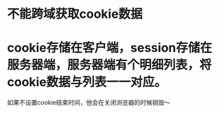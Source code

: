
# 不能跨域获取cookie数据

# cookie存储在客户端，session存储在服务器端，服务器端有个明细列表，将cookie数据与列表一一对应。

如果不设置cookie结束时间，他会在关闭浏览器的时候销毁～